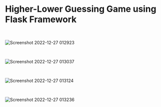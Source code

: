 # Higher-Lower Guessing Game using Flask Framework
<br>

![Screenshot 2022-12-27 012923](https://user-images.githubusercontent.com/49407545/209578991-df738a12-781d-433f-8c55-a5e4ce419604.png)

<br>

![Screenshot 2022-12-27 013037](https://user-images.githubusercontent.com/49407545/209579022-8d67120b-4286-4e38-9ae6-8cdc2d1e34e4.png)

<br>

![Screenshot 2022-12-27 013124](https://user-images.githubusercontent.com/49407545/209579037-1cf8ddc8-76b1-4f5f-9abe-5a87d18f3b98.png)

<br>

![Screenshot 2022-12-27 013236](https://user-images.githubusercontent.com/49407545/209579063-44321180-5bf9-4fb7-a7bc-037904650a6c.png)
